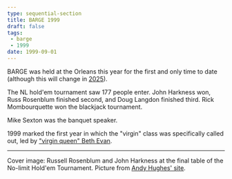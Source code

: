 ```yaml
---
type: sequential-section
title: BARGE 1999
draft: false
tags:
 - barge
 - 1999
date: 1999-09-01
---
```


BARGE was held at the Orleans this year for the first and only time
to date (although this will change in [2025](../2025/)).

The NL hold'em tournament saw 177 people enter. John Harkness won, Russ
Rosenblum finished second, and Doug Langdon finished third. Rick Mombourquette
won the blackjack tournament. 

Mike Sexton was the banquet speaker.

1999 marked the first year in which the &quot;virgin&quot; class was
specifically called out, led by [&quot;virgin queen&quot; Beth
Evan](/resources/virgin-queen/).

---

Cover image: Russell Rosenblum and John Harkness at the final table of the
No-limit Hold'em Tournament.  Picture from [Andy Hughes'
site](http://nevadacasinochips.com/BARGE99.htm).
